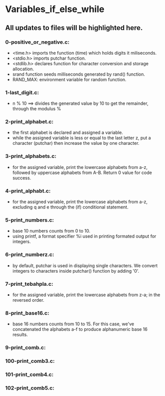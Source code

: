 # Variables_if_else_while
## All updates to files will be highlighted here.

### 0-positive_or_negative.c:

- <time.h> imports the function (time) which holds digits it miliseconds.
- <stdio.h> imports putchar function.
- <stdlib.h> declares function for character conversion and storage allocation. 
- srand function seeds milliseconds generated  by rand() function.
- RAND_MAX: environment variable for random function.

### 1-last_digit.c: 

- n % 10 ==> divides the generated value by 10 to get the remainder, through the modulus %

### 2-print_alphabet.c:
- the first alphabet is declared and assigned a variable.
- while the assigned variable is less or equal to the last letter z, put a character (putchar)
  then increase the value by one character.

### 3-print_alphabets.c:

- for the assigned variable, print the lowercase alphabets from a-z, followed by uppercase 
  alphabets from A-B. Return 0 value for code success.

### 4-print_alphabt.c:

- for the assigned variable, print the lowercase alphabets from a-z, excluding q and e through
  the (if) conditional statement.

### 5-print_numbers.c:

- base 10 numbers counts from 0 to 10.
- using printf, a format specifier %i used in printing formated output for integers.

### 6-print_numberz.c:

- by default, putchar is used in displaying single characters.
  We convert integers to characters inside putchar() function by adding '0'.

### 7-print_tebahpla.c:

- for the assigned variable, print the lowercase alphabets from z-a; in the reversed order.

### 8-print_base16.c:

- base 16 numbers counts from 10 to 15. For this case, we've concatenated the alphabets a-f 
  to produce alphanumeric base 16 results.

### 9-print_comb.c:

### 100-print_comb3.c:

### 101-print_comb4.c:

### 102-print_comb5.c:
